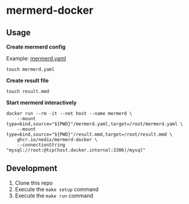 # mermerd-docker

## Usage

**Create mermerd config**

Example: [mermerd.yaml](mermerd.yaml)

```shell
touch mermerd.yaml
```

**Create result file**

```shell
touch result.mmd
```

**Start mermerd interactively**

```shell
docker run --rm -it --net host --name mermerd \
    --mount type=bind,source="${PWD}"/mermerd.yaml,target=/root/mermerd.yaml \
    --mount type=bind,source="${PWD}"/result.mmd,target=/root/result.mmd \
    ghcr.io/nedix/mermerd-docker \
    --connectionString "mysql://root:@tcp(host.docker.internal:3306)/mysql"
```

## Development

1. Clone this repo
2. Execute the `make setup` command
3. Execute the `make run` command
